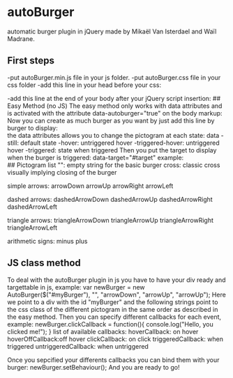 # autoBurger
automatic burger plugin in jQuery made by Mikaël Van Isterdael and Waïl Madrane.

## First steps
-put autoBurger.min.js file in your js folder.
-put autoBurger.css file in your css folder
-add this line in your head before your css:
  <link rel="stylesheet" href="css/autoBurger.min.css">
-add this line at the end of your body after your jQuery script insertion:
  <script src="js/autoBurger.min.js"></script>
## Easy Method (no JS)
The easy method only works with data attributes and is activated with the attribute data-autoburger="true" on the body markup:
  <body data-autoburger="true">
Now you can create as much burger as you want by just add this line by burger to display:
<div class="autoBurger" data-still="" data-hover="arrowDown" data-triggered-hover="arrowUp" data-triggered="cross"></div>
the data attributes allows you to change the pictogram at each state:
  data
    -still: default state    
    -hover: untriggered hover
    -triggered-hover: untriggered hover
    -triggered: state when triggered
Then you put the target to display when the burger is triggered:
  data-target="#target"
example:
  <div class="autoBurger" data-still="" data-hover="arrowDown" data-triggered-hover="arrowUp" data-triggered="arrowUp" data-target="#target"></div>
## Pictogram list
"": empty string for the basic burger
cross: classic cross visually implying closing of the burger

simple arrows:
arrowDown
arrowUp
arrowRight
arrowLeft

dashed arrows:
dashedArrowDown
dashedArrowUp
dashedArrowRight
dashedArrowLeft

triangle arrows:
triangleArrowDown
triangleArrowUp
triangleArrowRight
triangleArrowLeft

arithmetic signs:
minus
plus
## JS class method
To deal with the autoBurger plugin in js you have to have your div ready and targettable in js, example:
  var newBurger = new AutoBurger($("#myBurger"), "", "arrowDown", "arrowUp", "arrowUp");
Here we point to a div with the id "myBurger" and the following strings point to the css class of the different pictogram in the same order as described in the easy method.
Then you can specify different callbacks for each event, example:
  newBurger.clickCallback = function(){
    console.log("Hello, you clicked me!");
  }
list of available callbacks:
  hoverCallback: on hover
  hoverOffCallback:off hover
  clickCallback: on click
  triggeredCallback: when triggered
  untriggeredCallback: when untriggered

Once you sepcified your differents callbacks you can bind them with your burger:
  newBurger.setBehaviour();
And you are ready to go!

